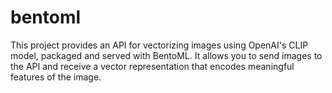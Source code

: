 # bentoml
This project provides an API for vectorizing images using OpenAI's CLIP model, packaged and served with BentoML. It allows you to send images to the API and receive a vector representation that encodes meaningful features of the image.
